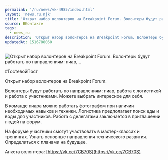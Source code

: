 ```yaml
---
permalink: '/ru/news/vk-4985/index.html'
layout: 'news.ru.njk'
title: 'Открыт набор волонтеров на Breakpoint Forum. Волонтеры будут работать по направлениям: пиар,'
source: ВКонтакте
tags:
  - news_ru
description: 'Открыт набор волонтеров на Breakpoint Forum. Волонтеры будут работать по направлениям: пиар,…'
updatedAt: 1516788060
---
```

![Открыт набор волонтеров на Breakpoint Forum. Волонтеры будут работать по направлениям: пиар,…](https://sun9-66.userapi.com/impf/c841234/v841234439/5d88a/rO27-Ko4k1U.jpg?size=1280x726&quality=96&proxy=1&sign=ece9ff70ba99f7461a71f87347253db5&c_uniq_tag=5zdsbf-lQUjFySuIh0bInYJZw5tiKYIIIGnwp8D1p8Y&type=album)

#ГостевойПост

Открыт набор волонтеров на Breakpoint Forum.

Волонтеры будут работать по направлениям: пиар, работа с логистикой и работа с участниками. Можете выбрать интересное для себя.

В команде пиара можно работать фотографом при наличии необходимых навыков и техники. Логистика предполагает поиск еды и воды для участников. Работа с делегатами заключается в приглашении людей на форум.

На форуме участники смогут участвовать в мастер-классах и тренингах. Узнать основные направления технического развития. Определиться с планами на будущее.

Анкета волонтера: [https://vk.cc/7CB70S](https://vk.cc/7CB70S)
